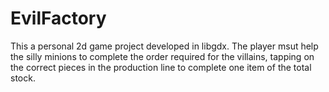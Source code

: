 EvilFactory
===========

This a personal 2d game project developed in libgdx.
The player msut help the silly minions to complete the order required for the
villains, tapping on the correct pieces in the production line
to complete one item of the total stock.
